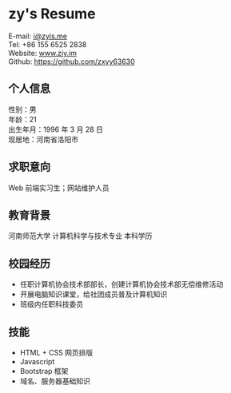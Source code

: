 # zy's Resume

E-mail: i@zyis.me  
Tel: +86 155 6525 2838  
Website: www.ziy.im  
Github: https://github.com/zxyy63630  

## 个人信息

性别：男  
年龄：21  
出生年月：1996 年 3 月 28 日  
现居地：河南省洛阳市  

## 求职意向

Web 前端实习生；网站维护人员  

## 教育背景

河南师范大学  计算机科学与技术专业  本科学历  

## 校园经历

- 任职计算机协会技术部部长，创建计算机协会技术部无偿维修活动  
- 开展电脑知识课堂，给社团成员普及计算机知识  
- 班级内任职科技委员  

## 技能

- HTML + CSS 网页排版  
- Javascript  
- Bootstrap 框架  
- 域名、服务器基础知识  

